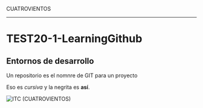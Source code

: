 CUATROVIENTOS
*************

# TEST20-1-LearningGithub
## Entornos de desarrollo

Un repositorio es el nomnre de GIT para un proyecto

Eso es _cursiva_ y la negrita es **así**.

![ITC (CUATROVIENTOS)](http://cuatrov1-cp5028.wordpresstemporal.com/wp-content/uploads/2019/07/logo-cuatrovientos-2-1.png)
